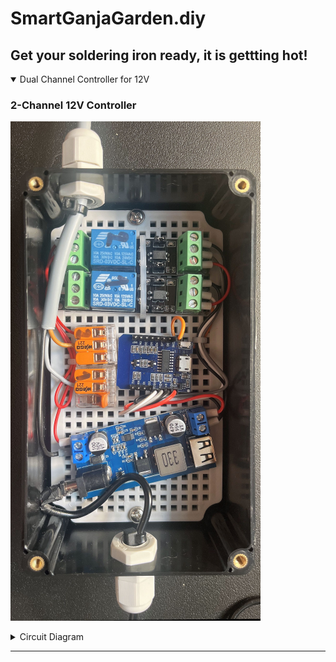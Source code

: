 # SmartGanjaGarden.diy
Get your soldering iron ready, it is gettting hot!
---

<details open>
  <summary>Dual Channel Controller for 12V</summary>
  
  ### 2-Channel 12V Controller
  ![2-channel-12V-controller](https://github.com/SmartGanjaGarden/SmartGanjaGarden.diy/blob/main/src/images/IM_2-channel-12V-controller.png "Phoscon Conbee II Universal Zigbee Gateway")
  
  <details>
  <summary>Circuit Diagram</summary>
   ![Dual-chaf](https://github.com/SmartGanjaGarden/SmartGanjaGarden.diy/blob/main/src/images/SC_2-channel-12V-controller_400pxwide.png "Circuit Diagram 2-Channel 12V Controller")
    
</details>
</details>

---
